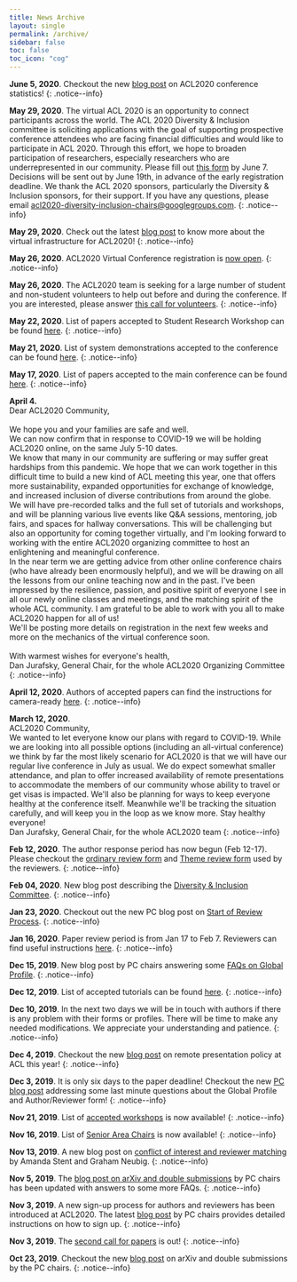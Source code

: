 ```yaml
---
title: News Archive
layout: single
permalink: /archive/
sidebar: false
toc: false
toc_icon: "cog"
---
```


**June 5, 2020**. Checkout the new [blog post](/blog/general-conference-statistics/) on ACL2020 conference statistics! 
{: .notice--info} 

**May 29, 2020**. The virtual ACL 2020 is an opportunity to connect participants across the world. The ACL 2020 Diversity & Inclusion committee is soliciting applications with the goal of supporting prospective conference attendees who are facing financial difficulties and would like to participate in ACL 2020. Through this effort, we hope to broaden participation of researchers, especially researchers who are underrepresented in our community. Please fill out [this form](https://forms.office.com/Pages/ResponsePage.aspx?id=y3NlOXjzaEubyBV1XAxR8-nGpYowZ2VHg83e19kLLsdUNFpGNzZVWEZMMktFMVM5T1FIVDZZT0k4US4u) by June 7. Decisions will be sent out by June 19th, in advance of the early registration deadline. We thank the ACL 2020 sponsors, particularly the Diversity & Inclusion sponsors, for their support. If you have any questions, please email [acl2020-diversity-inclusion-chairs@googlegroups.com](mailto:acl2020-diversity-inclusion-chairs@googlegroups.com). 
{: .notice--info} 

**May 29, 2020**. Check out the latest [blog post](/blog/intro-to-conference-infrastructure/) to know more about the virtual infrastructure for ACL2020! 
{: .notice--info} 

**May 26, 2020**. ACL2020 Virtual Conference registration is [now open](/registration/). 
{: .notice--info} 

**May 26, 2020**. The ACL2020 team is seeking for a large number of student and non-student volunteers to help out before and during the conference. If you are interested, please answer [this call for volunteers](/blog/call-for-volunteers/). 
{: .notice--info} 

**May 22, 2020**. List of papers accepted to Student Research Workshop can be found [here](/program/accepted/#student-research-workshop). 
{: .notice--info} 

**May 21, 2020**. List of system demonstrations accepted to the conference can be found [here](/program/accepted/#system-demonstrations). 
{: .notice--info} 

**May 17, 2020**. List of papers accepted to the main conference can be found [here](/program/accepted/#main-conference). 
{: .notice--info} 

**April 4.**<br/>
Dear ACL2020 Community,<br/><br/> 
We hope you and your families are safe and well.<br/>
We can now confirm that in response to COVID-19 we will be holding ACL2020 online, on the same July 5-10 dates.<br/>
We know that many in our community are suffering or may suffer great hardships from this pandemic. We hope that we can work together in this difficult time to build a new kind of ACL meeting this year, one that offers more sustainability, expanded opportunities for exchange of knowledge, and increased inclusion of diverse contributions from around the globe.<br/>
We will have pre-recorded talks and the full set of tutorials and workshops, and will be planning various live events like Q&A sessions, mentoring, job fairs, and spaces for hallway conversations. This will be challenging but also an opportunity for coming together virtually, and I'm looking forward to working with the entire ACL2020 organizing committee to host an enlightening and meaningful conference. <br/>
In the near term we are getting advice from other online conference chairs (who have already been enormously helpful), and we will be drawing on all the lessons from our online teaching now and in the past. I've been impressed by the resilience, passion, and positive spirit of everyone I see in all our newly online classes and meetings, and the matching spirit of the whole ACL community. I am grateful to be able to work with you all to make ACL2020 happen for all of us! <br/>
We'll be posting more details on registration in the next few weeks and more on the mechanics of the virtual conference soon.<br/><br/>
With warmest wishes for everyone's health,<br/>
Dan Jurafsky, General Chair, for the whole ACL2020 Organizing Committee
{: .notice--info} 

**April 12, 2020**. Authors of accepted papers can find the instructions for camera-ready [here](/authors/camera-ready-instructions). 
{: .notice--info} 

**March 12, 2020**. <br/>
ACL2020 Community, <br/>
We wanted to let everyone know our plans with regard to COVID-19. While we are looking into all possible options (including an all-virtual conference) we think by far the most likely scenario for ACL2020 is that we will have our regular live conference in July as usual.  We do expect somewhat smaller attendance, and plan to offer increased availability of remote presentations to accommodate the members of our community whose ability to travel or get visas is impacted. We'll also be planning for ways to keep everyone healthy at the conference itself. Meanwhile we'll be tracking the situation carefully, and will keep you in the loop as we know more. Stay healthy everyone! <br/>
Dan Jurafsky, General Chair, for the whole ACL2020 team
{: .notice--info} 

**Feb 12, 2020**. The author response period has now begun (Feb 12-17). Please checkout the [ordinary review form](/docs/ACL_2020_Submission_Form.pdf) and [Theme review form](/docs/ACL20-ThemeReviewForm.pdf) used by the reviewers.
{: .notice--info} 

**Feb 04, 2020**. New blog post describing the [Diversity &amp; Inclusion Committee](/blog/diversity-and-inclusion).
{: .notice--info} 

**Jan 23, 2020**. Checkout out the new PC blog post on [Start of Review Process](/blog/start-of-review-process).
{: .notice--info} 

**Jan 16, 2020**. Paper review period is from Jan 17 to Feb 7. Reviewers can find useful instructions [here](/reviewers).
{: .notice--info} 

**Dec 15, 2019**. New blog post by PC chairs answering some [FAQs on Global Profile](/blog/global-profile-faqs).
{: .notice--info} 

**Dec 12, 2019**. List of accepted tutorials can be found [here](/program/tutorials).
{: .notice--info} 

**Dec 10, 2019**. In the next two days we will be in touch with authors if there is any problem with their forms or profiles. There will be time to make any needed modifications.  We appreciate your understanding and patience.
{: .notice--info} 

**Dec 4, 2019**. Checkout the new [blog post](/blog/remote-presentations) on remote presentation policy at ACL this year! 
{: .notice--info} 

**Dec 3, 2019**. It is only six days to the paper deadline! Checkout the new [PC blog post](/blog/six-days-before-deadline) addressing some last minute questions about the Global Profile and Author/Reviewer form! 
{: .notice--info} 

**Nov 21, 2019**. List of [accepted workshops](/program/workshops) is now available! 
{: .notice--info} 

**Nov 16, 2019**. List of [Senior Area Chairs](/organization) is now available!
{: .notice--info} 

**Nov 13, 2019**. A new blog post on [conflict of interest and reviewer matching](/blog/conflict-of-interest/) by Amanda Stent and Graham Neubig.
{: .notice--info} 

**Nov 5, 2019**. The [blog post on arXiv and double submissions](/blog/arxiv-papers-double-submissions/) by PC chairs has been updated with answers to some more FAQs.
{: .notice--info}

**Nov 3, 2019**. A new sign-up process for authors and reviewers has been introduced at ACL2020. The latest [blog post](/blog/author-reviewer-profile/) by PC chairs provides detailed instructions on how to sign up.
{: .notice--info}

**Nov 3, 2019**. The [second call for papers](/calls/papers/) is out!
{: .notice--info}

**Oct 23, 2019**. Checkout the new [blog post](/blog/arxiv-papers-double-submissions/) on arXiv and double submissions by the PC chairs.
{: .notice--info}

